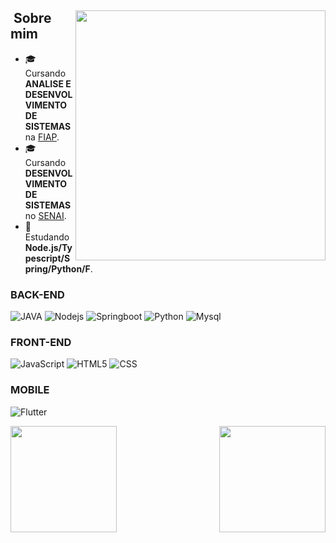 <div>

<img align="right" height="400em" src="https://cdn141.picsart.com/351903186045211.png">
  
## &nbsp;Sobre mim

- 🎓 &nbsp; Cursando **ANALISE E DESENVOLVIMENTO DE SISTEMAS** na <a href="https://www.fiap.com.br/">FIAP</a>.
- 🎓 &nbsp; Cursando **DESENVOLVIMENTO DE SISTEMAS** no <a href="https://www.sp.senai.br/">SENAI</a>.
- 🌱 &nbsp; Estudando **Node.js/Typescript/Spring/Python/F**.

### BACK-END

![JAVA](https://img.shields.io/badge/-JAVA-002B4D?style=for-the-badge&logo=java)
![Nodejs](https://img.shields.io/badge/-nodejs-002B4D?style=for-the-badge&logo=nodedotjs)
![Springboot](https://img.shields.io/badge/-springboot-002B4D?style=for-the-badge&logo=springboot)
![Python](https://img.shields.io/badge/-python-002B4D?style=for-the-badge&logo=python)
![Mysql](https://img.shields.io/badge/-mysql-002B4D?style=for-the-badge&logo=mysql)

### FRONT-END

![JavaScript](https://img.shields.io/badge/-JavaScript-001F39?style=for-the-badge&logo=javascript)
![HTML5](https://img.shields.io/badge/-HTML5-001F39?style=for-the-badge&logo=HTML5)
![CSS](https://img.shields.io/badge/-CSS-001F39?style=for-the-badge&logo=CSS3&logoColor=1572B6)

### MOBILE

![Flutter](https://img.shields.io/badge/-flutter-021632?style=for-the-badge&logo=flutter&logoColor=007ACC)


</div>

<div>
<img align="left"  height="170em"  src="https://github-readme-stats.vercel.app/api?username=QueijoQualho&show_icons=true&theme=radical">
<img align="right" height="170em" src="https://github-readme-stats.vercel.app/api/top-langs/?username=QueijoQualho&layout=compact&theme=radical">
</div>


